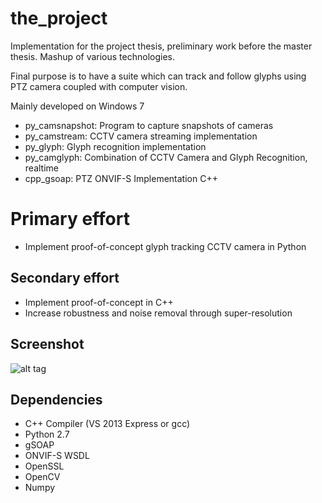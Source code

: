 the_project
===========

Implementation for the project thesis, preliminary work before the master thesis. Mashup of various technologies.

Final purpose is to have a suite which can track and follow glyphs using PTZ camera coupled with computer vision.

Mainly developed on Windows 7

- py_camsnapshot: Program to capture snapshots of cameras
- py_camstream: CCTV camera streaming implementation
- py_glyph: Glyph recognition implementation
- py_camglyph: Combination of CCTV Camera and Glyph Recognition, realtime
- cpp_gsoap: PTZ ONVIF-S Implementation C++


# Primary effort
- Implement proof-of-concept glyph tracking CCTV camera in Python

## Secondary effort
- Implement proof-of-concept in C++
- Increase robustness and noise removal through super-resolution

Screenshot
------------
![alt tag](http://raw.githubusercontent.com/joakimsk/the_project/master/screenshot.jpg "py_camglyph.py")

Dependencies
------------
- C++ Compiler (VS 2013 Express or gcc)
- Python 2.7
- gSOAP
- ONVIF-S WSDL
- OpenSSL
- OpenCV
- Numpy